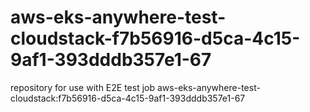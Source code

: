 # aws-eks-anywhere-test-cloudstack-f7b56916-d5ca-4c15-9af1-393dddb357e1-67
repository for use with E2E test job aws-eks-anywhere-test-cloudstack:f7b56916-d5ca-4c15-9af1-393dddb357e1-67
